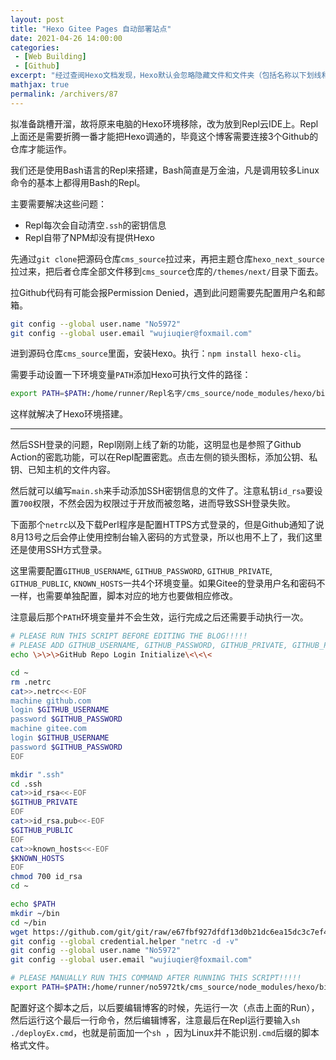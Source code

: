 ```yaml
---
layout: post
title: "Hexo Gitee Pages 自动部署站点"
date: 2021-04-26 14:00:00
categories: 
 - [Web Building]
 - [Github]
excerpt: "经过查阅Hexo文档发现，Hexo默认会忽略隐藏文件和文件夹（包括名称以下划线和 .开头的文件和文件夹，Hexo的_posts和_data等目录除外）。因此需要在后台仓库的_config.yml文件添加这样的配置才能把.github的目录也给带进来。可能已经预留了include属性，建议先搜索这个属性，然后直接往这里面添加。"
mathjax: true
permalink: /archivers/87
---
```


拟准备跳槽开溜，故将原来电脑的Hexo环境移除，改为放到Repl云IDE上。Repl上面还是需要折腾一番才能把Hexo调通的，毕竟这个博客需要连接3个Github的仓库才能运作。

我们还是使用Bash语言的Repl来搭建，Bash简直是万金油，凡是调用较多Linux命令的基本上都得用Bash的Repl。

主要需要解决这些问题：
* Repl每次会自动清空```.ssh```的密钥信息
* Repl自带了NPM却没有提供Hexo

先通过```git clone```把源码仓库```cms_source```拉过来，再把主题仓库```hexo_next_source```拉过来，把后者仓库全部文件移到```cms_source```仓库的```/themes/next/```目录下面去。

拉Github代码有可能会报Permission Denied，遇到此问题需要先配置用户名和邮箱。

```bash
git config --global user.name "No5972"
git config --global user.email "wujiuqier@foxmail.com"
```

进到源码仓库```cms_source```里面，安装Hexo。执行：```npm install hexo-cli```。

需要手动设置一下环境变量```PATH```添加Hexo可执行文件的路径：
```bash
export PATH=$PATH:/home/runner/Repl名字/cms_source/node_modules/hexo/bin:/home/runner/bin
```

这样就解决了Hexo环境搭建。

---

然后SSH登录的问题，Repl刚刚上线了新的功能，这明显也是参照了Github Action的密匙功能，可以在Repl配置密匙。点击左侧的锁头图标，添加公钥、私钥、已知主机的文件内容。

然后就可以编写```main.sh```来手动添加SSH密钥信息的文件了。注意私钥```id_rsa```要设置```700```权限，不然会因为权限过于开放而被忽略，进而导致SSH登录失败。

下面那个```netrc```以及下载Perl程序是配置HTTPS方式登录的，但是Github通知了说8月13号之后会停止使用控制台输入密码的方式登录，所以也用不上了，我们这里还是使用SSH方式登录。

这里需要配置```GITHUB_USERNAME```, ```GITHUB_PASSWORD```, ```GITHUB_PRIVATE```, ```GITHUB_PUBLIC```, ```KNOWN_HOSTS```一共4个环境变量。如果Gitee的登录用户名和密码不一样，也需要单独配置，脚本对应的地方也要做相应修改。

注意最后那个```PATH```环境变量并不会生效，运行完成之后还需要手动执行一次。

```bash
# PLEASE RUN THIS SCRIPT BEFORE EDITING THE BLOG!!!!!
# PLEASE ADD GITHUB_USERNAME, GITHUB_PASSWORD, GITHUB_PRIVATE, GITHUB_PUBLIC, KNOWN_HOSTS ENVIRONMENT VARIABLES BEFORE RUNNING THIS SCRIPT!!!!!
echo \>\>\>GitHub Repo Login Initialize\<\<\<

cd ~
rm .netrc
cat>>.netrc<<-EOF
machine github.com
login $GITHUB_USERNAME
password $GITHUB_PASSWORD
machine gitee.com
login $GITHUB_USERNAME
password $GITHUB_PASSWORD
EOF

mkdir ".ssh"
cd .ssh
cat>>id_rsa<<-EOF
$GITHUB_PRIVATE
EOF
cat>>id_rsa.pub<<-EOF
$GITHUB_PUBLIC
EOF
cat>>known_hosts<<-EOF
$KNOWN_HOSTS
EOF
chmod 700 id_rsa
cd ~

echo $PATH
mkdir ~/bin
cd ~/bin
wget https://github.com/git/git/raw/e67fbf927dfdf13d0b21dc6ea15dc3c7ef448ea0/contrib/credential/netrc/git-credential-netrc.perl
git config --global credential.helper "netrc -d -v"
git config --global user.name "No5972"
git config --global user.email "wujiuqier@foxmail.com"

# PLEASE MANUALLY RUN THIS COMMAND AFTER RUNNING THIS SCRIPT!!!!!
export PATH=$PATH:/home/runner/no5972tk/cms_source/node_modules/hexo/bin:/home/runner/bin
```

配置好这个脚本之后，以后要编辑博客的时候，先运行一次（点击上面的Run），然后运行这个最后一行命令，然后编辑博客，注意最后在Repl运行要输入```sh ./deployEx.cmd```，也就是前面加一个```sh ```，因为Linux并不能识别```.cmd```后缀的脚本格式文件。